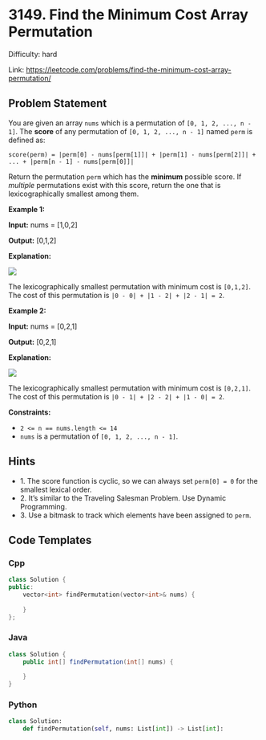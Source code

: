 # 3149. Find the Minimum Cost Array Permutation

Difficulty: hard

Link: https://leetcode.com/problems/find-the-minimum-cost-array-permutation/

## Problem Statement

You are given an array `nums` which is a permutation of `[0, 1, 2, ..., n - 1]`. The **score** of any permutation of `[0, 1, 2, ..., n - 1]` named `perm` is defined as:

`score(perm) = |perm[0] - nums[perm[1]]| + |perm[1] - nums[perm[2]]| + ... + |perm[n - 1] - nums[perm[0]]|`

Return the permutation `perm` which has the **minimum** possible score. If *multiple* permutations exist with this score, return the one that is lexicographically smallest among them.

**Example 1:**

**Input:** nums \= \[1,0,2]

**Output:** \[0,1,2]

**Explanation:**

**![](https://assets.leetcode.com/uploads/2024/04/04/example0gif.gif)**

The lexicographically smallest permutation with minimum cost is `[0,1,2]`. The cost of this permutation is `|0 - 0| + |1 - 2| + |2 - 1| = 2`.

**Example 2:**

**Input:** nums \= \[0,2,1]

**Output:** \[0,2,1]

**Explanation:**

**![](https://assets.leetcode.com/uploads/2024/04/04/example1gif.gif)**

The lexicographically smallest permutation with minimum cost is `[0,2,1]`. The cost of this permutation is `|0 - 1| + |2 - 2| + |1 - 0| = 2`.

**Constraints:**

* `2 <= n == nums.length <= 14`
* `nums` is a permutation of `[0, 1, 2, ..., n - 1]`.

## Hints

- 1\. The score function is cyclic, so we can always set `perm[0] = 0` for the smallest lexical order.
- 2\. It’s similar to the Traveling Salesman Problem. Use Dynamic Programming.
- 3\. Use a bitmask to track which elements have been assigned to `perm`.

## Code Templates

### Cpp
```cpp
class Solution {
public:
    vector<int> findPermutation(vector<int>& nums) {
        
    }
};
```

### Java
```java
class Solution {
    public int[] findPermutation(int[] nums) {
        
    }
}
```

### Python
```python
class Solution:
    def findPermutation(self, nums: List[int]) -> List[int]:
        
```

